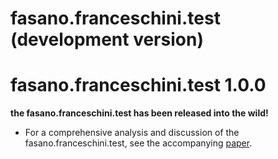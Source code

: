 # fasano.franceschini.test (development version)

# fasano.franceschini.test 1.0.0

**the fasano.franceschini.test has been released into the wild!**
  
* For a comprehensive analysis and discussion of the fasano.franceschini.test, see the accompanying [paper](https://arxiv.org/abs/2106.10539).
